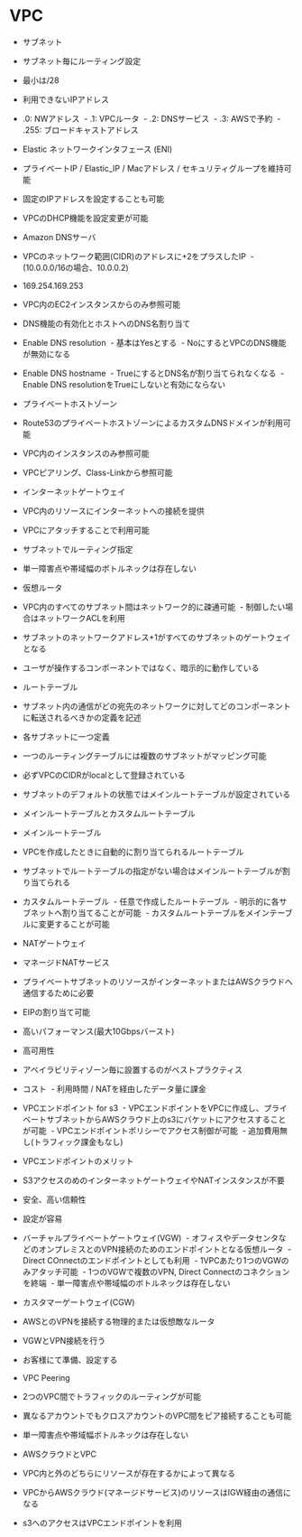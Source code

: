 # VPC

- サブネット
 - サブネット毎にルーティング設定
 - 最小は/28
 - 利用できないIPアドレス
  - .0: NWアドレス
  - .1: VPCルータ
  - .2: DNSサービス
  - .3: AWSで予約
  - .255: ブロードキャストアドレス
  
- Elastic ネットワークインタフェース (ENI)
 - プライベートIP / Elastic_IP / Macアドレス / セキュリティグループを維持可能
 - 固定のIPアドレスを設定することも可能
 - VPCのDHCP機能を設定変更が可能
 
- Amazon DNSサーバ
 - VPCのネットワーク範囲(CIDR)のアドレスに+2をプラスしたIP
  - (10.0.0.0/16の場合、10.0.0.2)
  - 169.254.169.253
 - VPC内のEC2インスタンスからのみ参照可能
 
- DNS機能の有効化とホストへのDNS名割り当て
 - Enable DNS resolution
  - 基本はYesとする
  - NoにするとVPCのDNS機能が無効になる
 - Enable DNS hostname
  - TrueにするとDNS名が割り当てられなくなる
  - Enable DNS resolutionをTrueにしないと有効にならない
  
- プライベートホストゾーン
 - Route53のプライベートホストゾーンによるカスタムDNSドメインが利用可能
 - VPC内のインスタンスのみ参照可能
 - VPCピアリング、Class-Linkから参照可能
 
- インターネットゲートウェイ
 - VPC内のリソースにインターネットへの接続を提供
 - VPCにアタッチすることで利用可能
 - サブネットでルーティング指定
 - 単一障害点や帯域幅のボトルネックは存在しない
 
- 仮想ルータ
 - VPC内のすべてのサブネット間はネットワーク的に疎通可能
  - 制御したい場合はネットワークACLを利用
 - サブネットのネットワークアドレス+1がすべてのサブネットのゲートウェイとなる
 - ユーザが操作するコンポーネントではなく、暗示的に動作している
 
- ルートテーブル
 - サブネット内の通信がどの宛先のネットワークに対してどのコンポーネントに転送されるべきかの定義を記述
 - 各サブネットに一つ定義
 - 一つのルーティングテーブルには複数のサブネットがマッピング可能
 - 必ずVPCのCIDRがlocalとして登録されている
 - サブネットのデフォルトの状態ではメインルートテーブルが設定されている

- メインルートテーブルとカスタムルートテーブル
 - メインルートテーブル
  - VPCを作成したときに自動的に割り当てられるルートテーブル
  - サブネットでルートテーブルの指定がない場合はメインルートテーブルが割り当てられる
 - カスタムルートテーブル
  - 任意で作成したルートテーブル
  - 明示的に各サブネットへ割り当てることが可能
  - カスタムルートテーブルをメインテーブルに変更することが可能

- NATゲートウェイ
 - マネージドNATサービス
 - プライベートサブネットのリソースがインターネットまたはAWSクラウドへ通信するために必要
 - EIPの割り当て可能
 - 高いパフォーマンス(最大10Gbpsバースト)
 - 高可用性
 - アベイラビリティゾーン毎に設置するのがベストプラクティス
 - コスト
  - 利用時間 / NATを経由したデータ量に課金
  
 - VPCエンドポイント for s3
  - VPCエンドポイントをVPCに作成し、プライベートサブネットからAWSクラウド上のs3にバケットにアクセスすることが可能
  - VPCエンドポイントポリシーでアクセス制御が可能
  - 追加費用無し(トラフィック課金もなし)
  
- VPCエンドポイントのメリット
 - S3アクセスのめのインターネットゲートウェイやNATインスタンスが不要
 - 安全、高い信頼性
 - 設定が容易
 
 - バーチャルプライベートゲートウェイ(VGW)
  - オフィスやデータセンタなどのオンプレミスとのVPN接続のためのエンドポイントとなる仮想ルータ
  - Direct COnnectのエンドポイントとしても利用
  - 1VPCあたり1つのVGWのみアタッチ可能
  - 1つのVGWで複数のVPN, Direct Connectのコネクションを終端
  - 単一障害点や帯域幅のボトルネックは存在しない

- カスタマーゲートウェイ(CGW)
 - AWSとのVPNを接続する物理的または仮想敵なルータ
 - VGWとVPN接続を行う
 - お客様にて準備、設定する
 
- VPC Peering
 - 2つのVPC間でトラフィックのルーティングが可能
 - 異なるアカウントでもクロスアカウントのVPC間をピア接続することも可能
 - 単一障害点や帯域幅ボトルネックは存在しない
 
- AWSクラウドとVPC
 - VPC内と外のどちらにリソースが存在するかによって異なる
 - VPCからAWSクラウド(マネージドサービス)のリソースはIGW経由の通信になる
 - s3へのアクセスはVPCエンドポイントを利用
 
 
